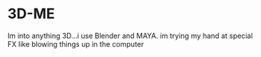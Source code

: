 # 3D-ME
Im into anything 3D...i use Blender and MAYA. im trying my hand at special FX like blowing things up in the computer
